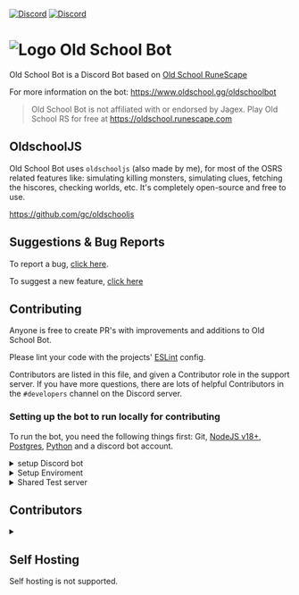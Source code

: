 [![Discord](https://i.imgur.com/AWqUL0x.png)](http://discord.gg/ob) [![Discord](https://i.imgur.com/OcOyprP.png)](https://invite.oldschool.gg/)

# ![Logo](https://i.imgur.com/VLvOEwo.png) Old School Bot

Old School Bot is a Discord Bot based on [Old School RuneScape](https://oldschool.runescape.com/)

For more information on the bot: https://www.oldschool.gg/oldschoolbot

> Old School Bot is not affiliated with or endorsed by Jagex. Play Old School RS for free at https://oldschool.runescape.com

## OldschoolJS

Old School Bot uses `oldschooljs` (also made by me), for most of the OSRS related features like: simulating killing monsters, simulating clues, fetching the hiscores, checking worlds, etc. It's completely open-source and free to use.

https://github.com/gc/oldschooljs

## Suggestions & Bug Reports

To report a bug, [click here](https://github.com/oldschoolgg/oldschoolbot/issues/new?labels=feature+request&template=bug.md).

To suggest a new feature, [click here](https://github.com/oldschoolgg/oldschoolbot/issues/new?labels=feature+request&template=feature.md)

## Contributing

Anyone is free to create PR's with improvements and additions to Old School Bot.

Please lint your code with the projects' [ESLint](https://eslint.org/) config.

Contributors are listed in this file, and given a Contributor role in the support server. If you have more questions, there are lots of helpful Contributors in the `#developers` channel on the Discord server.

### Setting up the bot to run locally for contributing

To run the bot, you need the following things first: Git, [NodeJS v18+](https://nodejs.org/en/), [Postgres](https://www.postgresql.org/download/), [Python](https://www.python.org/) and a discord bot account.
<details>
<summary>setup Discord bot</summary>

#### **Setting up a Discord Bot**

1. Head to [Discord Developers](https://discord.com/developers) and create an application.
2. Once created, click into your Application.
3. Copy and store the Application ID, you'll need this later on.
4. Create a Bot on the Bot tab. Copy and store the token for your bot, you'll need this later on.
5. Ensure your bot has `Privileged Gateway Intents > Server Members Intent` enabled.
6. Invite your bot to your server via this URL. Be sure to input your `Application ID` into the URL. `https://discord.com/api/oauth2/authorize?client_id=<INSERT APPLICATION ID HERE>&permissions=2198754295617&scope=applications.commands%20bot`
</details>
<details>
<summary>Setup Enviroment</summary>

#### **Setting up your environment**

1. Clone the repository: `git clone https://github.com/oldschoolgg/oldschoolbot.git`
2. Change into the new directory: `cd oldschoolbot`
3. Install the yarn dependency: `npm install --global yarn`
4. Make a config file from the example: `cp src/config.example.ts src/config.ts`
5. Edit this new `config.ts` file:
   1. Input your bot token you retrieved earlier into `botToken`
   2. Input your Application ID you retrieved earlier into `BotID`
   3. Copy your Discord ID into both `OWNER_IDS` and `ADMIN_IDS`. You can get your Discord ID by opening Settings, selecting My Account, selecting the three dots next to your user name and selecting Copy ID. You may need to enable Developer Mode in Advanced Settings to be given this option.
   4. Enter the Server ID where you want to Administer your bot from in `SupportServer`. You can get this by right clicking the logo of the server and selecting Copy ID.
   5. Enter the Server ID into `DEV_SERVER_ID`
6. Make a .env file copy from the example `cp .env.example .env`
7. Update this new `.env` file:
   1. Input your username, password, and schema names into `DATABASE_URL` and `ROBOCHIMP_DATABASE_URL` using the format `postgresql://USER:PASSWORD@HOST:PORT/DATABASE`
   2. Input your Application ID you retrieved earlier into `CLIENT_ID`
8. Run `yarn` then `yarn install`
9. Run `npx prisma generate` to generate the Prisma client files and load the DSN from #6.
10. Run `npx prisma db push` to create the tables on the database referenced in .env
11. Run `npx prisma generate --schema=./prisma/robochimp.prisma` to generate the Prisma client files and load the DSN from #6 for the `robochimp` database.
12. Run `npx prisma db push --schema=./prisma/robochimp.prisma` to create the tables on the database referenced in .env for the `robochimp` database.
13. Run `yarn build` - then run `yarn start`. In the future, you can type only `yarn start` to start the bot.

If you have errors or issues, you can ask us for help in the #developer channel in the [discord server](https://discord.gg/ob).
</details>
<details>
<summary>Shared Test server</summary>

#### **Shared Testing Server**

In addition to being able your develop on your own server as we have done above, there is a shared dev server which can be joined here: [https://discord.gg/Cup2gwUGwr](https://discord.gg/Cup2gwUGwr)

You can also ask Magna to invite your Bot with your invite link above if you so wish.
</details>


## Contributors

<details>
<summary></summary>
- [[Ciaran](https://github.com/ciaranlangton)]
- [[Devin](https://github.com/devin8)]
- [[ms813](https://github.com/ms813)]
- [[Alexsuperfly](alexsuperfly)]
- [[Umdlye](https://github.com/umdlye)]
- [[Kyra](https://github.com/kyranet)]
- [[Wyatt](https://github.com/wyattos)]
- [[coolbop32](https://github.com/coolbop32)]
- [[duracell33](https://github.com/duracell33)]
- [[themrrobert](https://github.com/themrrobert)]
- [[Fishy](https://github.com/Lajnux)]
- [[Lilylicious](https://github.com/Lilylicious)]
- [[Gidedin](https://github.com/imgidedin)]
- [[Andre](https://github.com/ard35)]
- [[TastyPumPum](https://github.com/TastyPumPum)]
</details>

## Self Hosting

Self hosting is not supported.
